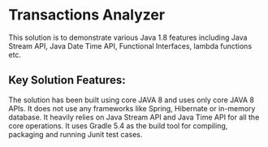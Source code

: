 # Transactions Analyzer

This solution is to demonstrate various Java 1.8 features including Java Stream API, Java Date Time API, Functional Interfaces, lambda functions etc.

## Key Solution Features:
The solution has been built using core JAVA 8 and uses only core JAVA 8 APIs.
It does not use any frameworks like Spring, Hibernate or in-memory database.
It heavily relies on Java Stream API and Java Time API for all the core operations.
It uses Gradle 5.4 as the build tool for compiling, packaging and running Junit test cases.
